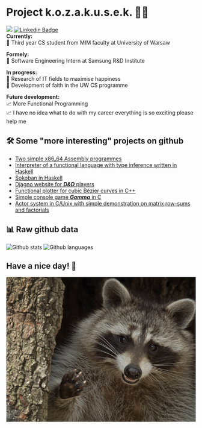 # Project k.o.z.a.k.u.s.e.k. 🐱‍👤
![](https://komarev.com/ghpvc/?username=kozakusek&color=blueviolet)
[![Linkedin Badge](https://img.shields.io/badge/-kozakusek-informational?style=plastic-square&logo=Linkedin&logoColor=white)](https://www.linkedin.com/in/bart%C5%82omiej-kozaryna-52422321b/)  
__Currently:__  
 🎪 Third year CS student from MIM faculty at University of Warsaw  

__Formely:__  
 🎪 Software Engineering Intern at Samsung R&D Institute

__In progress:__  
 🐒 Research of IT fields to maximise happiness   
 🐒 Development of faith in the UW CS programme  
 
__Future development:__  
 📈 More Functional Programming  
 📈 I have no idea what to do with my career everything is so exciting please help me
 

## 🛠 Some "more interesting" projects on github 

- [Two simple x86_64 Assembly programmes](https://github.com/kozakusek/asm-so)
- [Interpreter of a functional language with type inference written in Haskell](https://github.com/kozakusek/Eazy-Interpreter)
- [Sokoban in Haskell](https://github.com/kozakusek/Sokoban_Hs)
- [Djagno website for **_D&D_** players](https://github.com/kozakusek/bd_proj)
- [Functional plotter for cubic Bézier curves in C++](https://github.com/kozakusek/Bezier)
- [Simple console game **_Gamma_** in C](https://github.com/kozakusek/IPP/tree/master/duze%20zadanie)
- [Actor system in C/Unix with simple demonstration on matrix row-sums and factorials](https://github.com/kozakusek/CACT)

## 📊 Raw github data

![Github stats](https://github-readme-stats.vercel.app/api?username=kozakusek&show_icons=true&theme=tokyonight)
![Github languages](https://github-readme-stats.vercel.app/api/top-langs/?username=kozakusek&count_private=true&include_all_commits=true&theme=tokyonight&layout=compact&langs_count=8)

## Have a nice day! 👋
![Image](./happy_racoon.jpg)

